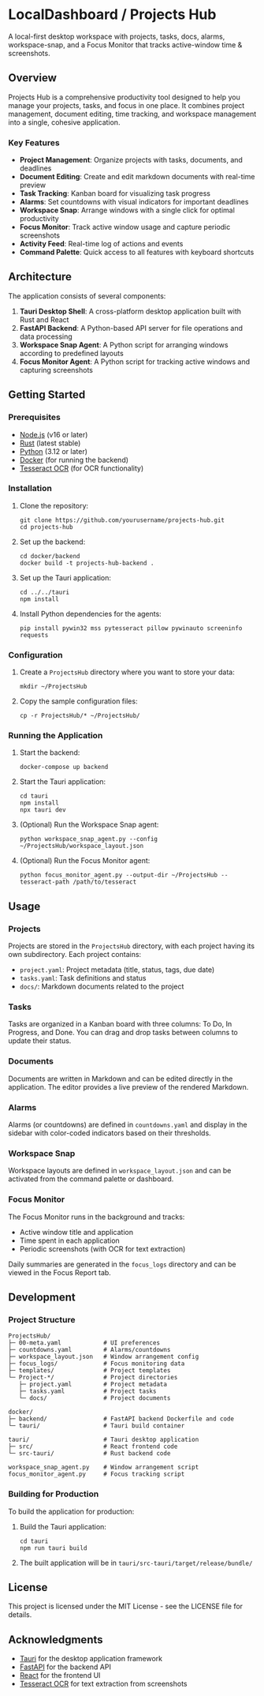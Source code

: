 # LocalDashboard / Projects Hub

A local-first desktop workspace with projects, tasks, docs, alarms, workspace-snap, and a Focus Monitor that tracks active-window time & screenshots.

## Overview

Projects Hub is a comprehensive productivity tool designed to help you manage your projects, tasks, and focus in one place. It combines project management, document editing, time tracking, and workspace management into a single, cohesive application.

### Key Features

- **Project Management**: Organize projects with tasks, documents, and deadlines
- **Document Editing**: Create and edit markdown documents with real-time preview
- **Task Tracking**: Kanban board for visualizing task progress
- **Alarms**: Set countdowns with visual indicators for important deadlines
- **Workspace Snap**: Arrange windows with a single click for optimal productivity
- **Focus Monitor**: Track active window usage and capture periodic screenshots
- **Activity Feed**: Real-time log of actions and events
- **Command Palette**: Quick access to all features with keyboard shortcuts

## Architecture

The application consists of several components:

1. **Tauri Desktop Shell**: A cross-platform desktop application built with Rust and React
2. **FastAPI Backend**: A Python-based API server for file operations and data processing
3. **Workspace Snap Agent**: A Python script for arranging windows according to predefined layouts
4. **Focus Monitor Agent**: A Python script for tracking active windows and capturing screenshots

## Getting Started

### Prerequisites

- [Node.js](https://nodejs.org/) (v16 or later)
- [Rust](https://www.rust-lang.org/tools/install) (latest stable)
- [Python](https://www.python.org/downloads/) (3.12 or later)
- [Docker](https://www.docker.com/products/docker-desktop/) (for running the backend)
- [Tesseract OCR](https://github.com/tesseract-ocr/tesseract) (for OCR functionality)

### Installation

1. Clone the repository:
   ```
   git clone https://github.com/yourusername/projects-hub.git
   cd projects-hub
   ```

2. Set up the backend:
   ```
   cd docker/backend
   docker build -t projects-hub-backend .
   ```

3. Set up the Tauri application:
   ```
   cd ../../tauri
   npm install
   ```

4. Install Python dependencies for the agents:
   ```
   pip install pywin32 mss pytesseract pillow pywinauto screeninfo requests
   ```

### Configuration

1. Create a `ProjectsHub` directory where you want to store your data:
   ```
   mkdir ~/ProjectsHub
   ```

2. Copy the sample configuration files:
   ```
   cp -r ProjectsHub/* ~/ProjectsHub/
   ```

### Running the Application

1. Start the backend:
   ```
   docker-compose up backend
   ```

2. Start the Tauri application:
   ```
   cd tauri
   npm install
   npx tauri dev
   ```

3. (Optional) Run the Workspace Snap agent:
   ```
   python workspace_snap_agent.py --config ~/ProjectsHub/workspace_layout.json
   ```

4. (Optional) Run the Focus Monitor agent:
   ```
   python focus_monitor_agent.py --output-dir ~/ProjectsHub --tesseract-path /path/to/tesseract
   ```

## Usage

### Projects

Projects are stored in the `ProjectsHub` directory, with each project having its own subdirectory. Each project contains:

- `project.yaml`: Project metadata (title, status, tags, due date)
- `tasks.yaml`: Task definitions and status
- `docs/`: Markdown documents related to the project

### Tasks

Tasks are organized in a Kanban board with three columns: To Do, In Progress, and Done. You can drag and drop tasks between columns to update their status.

### Documents

Documents are written in Markdown and can be edited directly in the application. The editor provides a live preview of the rendered Markdown.

### Alarms

Alarms (or countdowns) are defined in `countdowns.yaml` and display in the sidebar with color-coded indicators based on their thresholds.

### Workspace Snap

Workspace layouts are defined in `workspace_layout.json` and can be activated from the command palette or dashboard.

### Focus Monitor

The Focus Monitor runs in the background and tracks:

- Active window title and application
- Time spent in each application
- Periodic screenshots (with OCR for text extraction)

Daily summaries are generated in the `focus_logs` directory and can be viewed in the Focus Report tab.

## Development

### Project Structure

```
ProjectsHub/
├─ 00-meta.yaml            # UI preferences
├─ countdowns.yaml         # Alarms/countdowns
├─ workspace_layout.json   # Window arrangement config
├─ focus_logs/             # Focus monitoring data
├─ templates/              # Project templates
└─ Project-*/              # Project directories
   ├─ project.yaml         # Project metadata
   ├─ tasks.yaml           # Project tasks
   └─ docs/                # Project documents

docker/
├─ backend/                # FastAPI backend Dockerfile and code
└─ tauri/                  # Tauri build container

tauri/                     # Tauri desktop application
├─ src/                    # React frontend code
└─ src-tauri/              # Rust backend code

workspace_snap_agent.py    # Window arrangement script
focus_monitor_agent.py     # Focus tracking script
```

### Building for Production

To build the application for production:

1. Build the Tauri application:
   ```
   cd tauri
   npm run tauri build
   ```

2. The built application will be in `tauri/src-tauri/target/release/bundle/`

## License

This project is licensed under the MIT License - see the LICENSE file for details.

## Acknowledgments

- [Tauri](https://tauri.app/) for the desktop application framework
- [FastAPI](https://fastapi.tiangolo.com/) for the backend API
- [React](https://reactjs.org/) for the frontend UI
- [Tesseract OCR](https://github.com/tesseract-ocr/tesseract) for text extraction from screenshots
